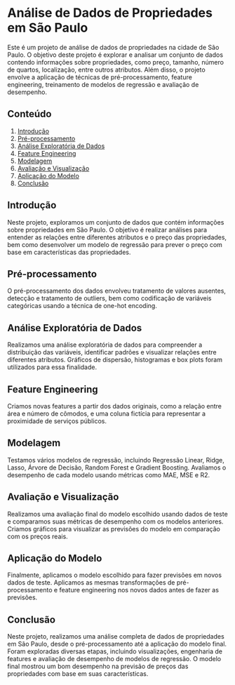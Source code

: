 # Análise de Dados de Propriedades em São Paulo

Este é um projeto de análise de dados de propriedades na cidade de São Paulo. O objetivo deste projeto é explorar e analisar um conjunto de dados contendo informações sobre propriedades, como preço, tamanho, número de quartos, localização, entre outros atributos. Além disso, o projeto envolve a aplicação de técnicas de pré-processamento, feature engineering, treinamento de modelos de regressão e avaliação de desempenho.

## Conteúdo

1. [Introdução](#introdução)
2. [Pré-processamento](#pré-processamento)
3. [Análise Exploratória de Dados](#análise-exploratória-de-dados)
4. [Feature Engineering](#feature-engineering)
5. [Modelagem](#modelagem)
6. [Avaliação e Visualização](#avaliação-e-visualização)
7. [Aplicação do Modelo](#aplicação-do-modelo)
8. [Conclusão](#conclusão)

## Introdução

Neste projeto, exploramos um conjunto de dados que contém informações sobre propriedades em São Paulo. O objetivo é realizar análises para entender as relações entre diferentes atributos e o preço das propriedades, bem como desenvolver um modelo de regressão para prever o preço com base em características das propriedades.

## Pré-processamento

O pré-processamento dos dados envolveu tratamento de valores ausentes, detecção e tratamento de outliers, bem como codificação de variáveis categóricas usando a técnica de one-hot encoding.

## Análise Exploratória de Dados

Realizamos uma análise exploratória de dados para compreender a distribuição das variáveis, identificar padrões e visualizar relações entre diferentes atributos. Gráficos de dispersão, histogramas e box plots foram utilizados para essa finalidade.

## Feature Engineering

Criamos novas features a partir dos dados originais, como a relação entre área e número de cômodos, e uma coluna fictícia para representar a proximidade de serviços públicos.

## Modelagem

Testamos vários modelos de regressão, incluindo Regressão Linear, Ridge, Lasso, Árvore de Decisão, Random Forest e Gradient Boosting. Avaliamos o desempenho de cada modelo usando métricas como MAE, MSE e R2.

## Avaliação e Visualização

Realizamos uma avaliação final do modelo escolhido usando dados de teste e comparamos suas métricas de desempenho com os modelos anteriores. Criamos gráficos para visualizar as previsões do modelo em comparação com os preços reais.

## Aplicação do Modelo

Finalmente, aplicamos o modelo escolhido para fazer previsões em novos dados de teste. Aplicamos as mesmas transformações de pré-processamento e feature engineering nos novos dados antes de fazer as previsões.

## Conclusão

Neste projeto, realizamos uma análise completa de dados de propriedades em São Paulo, desde o pré-processamento até a aplicação do modelo final. Foram exploradas diversas etapas, incluindo visualizações, engenharia de features e avaliação de desempenho de modelos de regressão. O modelo final mostrou um bom desempenho na previsão de preços das propriedades com base em suas características.

